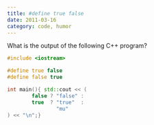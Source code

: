 ```yaml
---
title: #define true false
date: 2011-03-16
category: code, humor
---
```


What is the output of the following C++ program?

```cpp
#include <iostream>

#define true false
#define false true

int main(){ std::cout << (
        false ? "false" :
        true  ? "true"  :
                "mu"
) << "\n";}
```